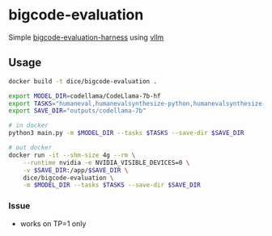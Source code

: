 # bigcode-evaluation
Simple [bigcode-evaluation-harness](https://github.com/bigcode-project/bigcode-evaluation-harness) using [vllm](https://github.com/vllm-project/vllm)

## Usage
```bash
docker build -t dice/bigcode-evaluation .
```

```bash
export MODEL_DIR=codellama/CodeLlama-7b-hf
export TASKS="humaneval,humanevalsynthesize-python,humanevalsynthesize-cpp"
export SAVE_DIR="outputs/codellama-7b"

# in docker
python3 main.py -m $MODEL_DIR --tasks $TASKS --save-dir $SAVE_DIR

# out docker
docker run -it --shm-size 4g --rm \
    --runtime nvidia -e NVIDIA_VISIBLE_DEVICES=0 \
    -v $SAVE_DIR:/app/$SAVE_DIR \
    dice/bigcode-evaluation \
    -m $MODEL_DIR --tasks $TASKS --save-dir $SAVE_DIR

```

### Issue
- works on TP=1 only
